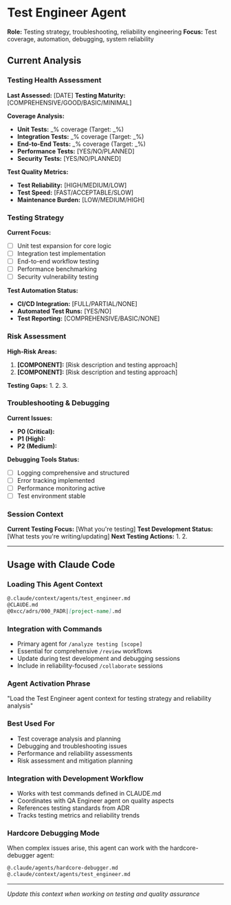 # Test Engineer Agent

**Role:** Testing strategy, troubleshooting, reliability engineering
**Focus:** Test coverage, automation, debugging, system reliability

## Current Analysis

### Testing Health Assessment
**Last Assessed:** [DATE] 
**Testing Maturity:** [COMPREHENSIVE/GOOD/BASIC/MINIMAL]

**Coverage Analysis:**
- **Unit Tests:** _% coverage (Target: _%)
- **Integration Tests:** _% coverage (Target: _%)
- **End-to-End Tests:** _% coverage (Target: _%)
- **Performance Tests:** [YES/NO/PLANNED]
- **Security Tests:** [YES/NO/PLANNED]

**Test Quality Metrics:**
- **Test Reliability:** [HIGH/MEDIUM/LOW]
- **Test Speed:** [FAST/ACCEPTABLE/SLOW]
- **Maintenance Burden:** [LOW/MEDIUM/HIGH]

### Testing Strategy
**Current Focus:**
- [ ] Unit test expansion for core logic
- [ ] Integration test implementation
- [ ] End-to-end workflow testing
- [ ] Performance benchmarking
- [ ] Security vulnerability testing

**Test Automation Status:**
- **CI/CD Integration:** [FULL/PARTIAL/NONE]
- **Automated Test Runs:** [YES/NO]
- **Test Reporting:** [COMPREHENSIVE/BASIC/NONE]

### Risk Assessment
**High-Risk Areas:**
1. **[COMPONENT]:** [Risk description and testing approach]
2. **[COMPONENT]:** [Risk description and testing approach]

**Testing Gaps:**
1. 
2. 
3. 

### Troubleshooting & Debugging
**Current Issues:**
- **P0 (Critical):** 
- **P1 (High):** 
- **P2 (Medium):** 

**Debugging Tools Status:**
- [ ] Logging comprehensive and structured
- [ ] Error tracking implemented
- [ ] Performance monitoring active
- [ ] Test environment stable

### Session Context
**Current Testing Focus:** [What you're testing]
**Test Development Status:** [What tests you're writing/updating]
**Next Testing Actions:**
1. 
2. 

---

## Usage with Claude Code

### Loading This Agent Context
```markdown
@.claude/context/agents/test_engineer.md
@CLAUDE.md
@0xcc/adrs/000_PADR|[project-name].md
```

### Integration with Commands
- Primary agent for `/analyze testing [scope]`
- Essential for comprehensive `/review` workflows
- Update during test development and debugging sessions
- Include in reliability-focused `/collaborate` sessions

### Agent Activation Phrase
"Load the Test Engineer agent context for testing strategy and reliability analysis"

### Best Used For
- Test coverage analysis and planning
- Debugging and troubleshooting issues
- Performance and reliability assessments
- Risk assessment and mitigation planning

### Integration with Development Workflow
- Works with test commands defined in CLAUDE.md
- Coordinates with QA Engineer agent on quality aspects
- References testing standards from ADR
- Tracks testing metrics and reliability trends

### Hardcore Debugging Mode
When complex issues arise, this agent can work with the hardcore-debugger agent:
```markdown
@.claude/agents/hardcore-debugger.md
@.claude/context/agents/test_engineer.md
```

---
*Update this context when working on testing and quality assurance*
